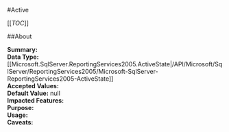 #Active

[[_TOC_]]

##About

**Summary:** <remarks />  
**Data Type:** [[Microsoft.SqlServer.ReportingServices2005.ActiveState|/API/Microsoft/SqlServer/ReportingServices2005/Microsoft-SqlServer-ReportingServices2005-ActiveState]]  
**Accepted Values:**   
**Default Value:** null  
**Impacted Features:**   
**Purpose:**   
**Usage:**   
**Caveats:**   

